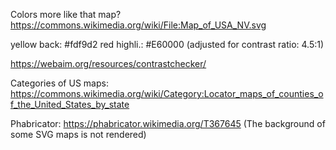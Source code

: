 Colors more like that map?
https://commons.wikimedia.org/wiki/File:Map_of_USA_NV.svg

yellow back: #fdf9d2
red highli.: #E60000 (adjusted for contrast ratio: 4.5:1)

https://webaim.org/resources/contrastchecker/


Categories of US maps:
https://commons.wikimedia.org/wiki/Category:Locator_maps_of_counties_of_the_United_States_by_state


Phabricator:
https://phabricator.wikimedia.org/T367645 (The background of some SVG maps is not rendered)
